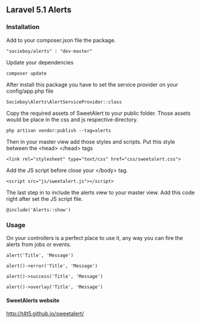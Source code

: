 ## Laravel 5.1 Alerts

### Installation

Add to your composer.json file the package.

```
"socieboy/alerts" : "dev-master"
```

Update your dependencies

```
composer update
```

After install this package you have to set the service provider on your config/app.php file

```
Socieboy\Alerts\AlertServiceProvider::class
```

Copy the required assets of SweetAlert to your public folder.
Those assets would be place in the css and js respective directory.

```
php artisan vendor:publish --tag=alerts
```


Then in your master view add those styles and scripts.
Put this style between the \<head\> \</head\> tags
```
<link rel="stylesheet" type="text/css" href="css/sweetalert.css">
```
Add the JS script before close your \</body\> tag.
```
<script src="js/sweetalert.js"></script>
```

The last step in to include the alerts view to your master view.
Add this code right after set the JS script file.
```
@include('Alerts::show')
```


### Usage

On your controllers is a perfect place to use it, any way you can fire the alerts from jobs or events.

```
alert('Title', 'Message')

alert()->error('Title', 'Message')

alert()->success('Title', 'Message')

alert()->overlay('Title', 'Message')
```


#### SweetAlerts website

http://t4t5.github.io/sweetalert/


